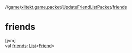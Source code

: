 //[game](../../../index.md)/[xlitekt.game.packet](../index.md)/[UpdateFriendListPacket](index.md)/[friends](friends.md)

# friends

[jvm]\
val [friends](friends.md): [List](https://kotlinlang.org/api/latest/jvm/stdlib/kotlin.collections/-list/index.html)&lt;[Friend](../../xlitekt.game.content.friend/-friend/index.md)&gt;
